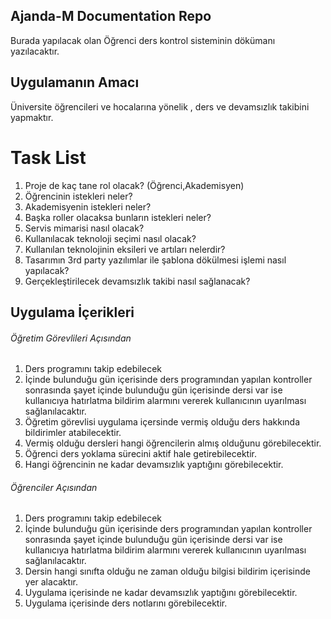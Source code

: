 <h2>Ajanda-M Documentation Repo</h2>
<p> Burada yapılacak olan Öğrenci ders kontrol sisteminin dökümanı yazılacaktır. </p>

## Uygulamanın Amacı
Üniversite öğrencileri ve hocalarına yönelik , ders ve devamsızlık takibini yapmaktır.

<h1>Task List</h1>
<ol>
<li>Proje de kaç tane rol olacak? (Öğrenci,Akademisyen) </li>
<li>Öğrencinin istekleri neler? </li>
<li>Akademisyenin istekleri neler?</li>
<li>Başka roller olacaksa bunların istekleri neler? </li>
<li>Servis mimarisi nasıl olacak? </li>
<li>Kullanılacak teknoloji seçimi nasıl olacak? </li>
<li>Kullanılan teknolojinin eksileri ve artıları nelerdir? </li>
<li>Tasarımın 3rd party yazılımlar ile şablona dökülmesi işlemi nasıl yapılacak?</li>
<li>Gerçekleştirilecek devamsızlık takibi nasıl sağlanacak?</li> 
</ol>

## Uygulama İçerikleri
<h6>Öğretim Görevlileri Açısından</h6>
<ol>
<li>Ders programını takip edebilecek</li>
<li>İçinde bulunduğu gün içerisinde ders programından yapılan kontroller sonrasında şayet içinde bulunduğu gün içerisinde dersi var ise 
kullanıcıya hatırlatma bildirim alarmını vererek kullanıcının uyarılması sağlanılacaktır.</li>
<li>Öğretim görevlisi uygulama içersinde vermiş olduğu ders hakkında bildirimler atabilecektir.</li>
<li>Vermiş olduğu dersleri hangi öğrencilerin almış olduğunu görebilecektir. </li>
<li>Öğrenci ders yoklama sürecini aktif hale getirebilecektir.</li>
<li>Hangi öğrencinin ne kadar devamsızlık yaptığını görebilecektir.</li>
</ol>

<h6>Öğrenciler Açısından</h6>
<ol>
<li>Ders programını takip edebilecek</li>
<li>İçinde bulunduğu gün içerisinde ders programından yapılan kontroller sonrasında şayet içinde bulunduğu gün içerisinde dersi var ise 
kullanıcıya hatırlatma bildirim alarmını vererek kullanıcının uyarılması sağlanılacaktır.</li>
<li>Dersin hangi sınıfta olduğu ne zaman olduğu bilgisi bildirim içerisinde yer alacaktır.</li>
<li>Uygulama içerisinde ne kadar devamsızlık yaptığını görebilecektir.</li>
<li>Uygulama içerisinde ders notlarını görebilecektir.</li>
</ol>
